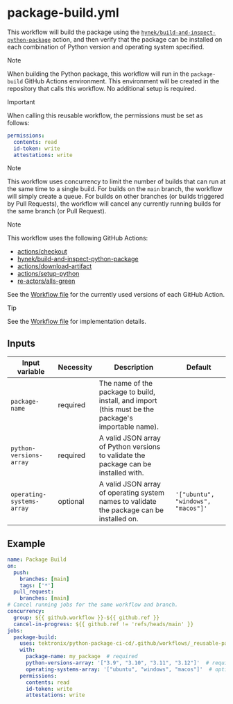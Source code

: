 # package-build.yml

This workflow will build the package using the
[`hynek/build-and-inspect-python-package`](https://github.com/hynek/build-and-inspect-python-package)
action, and then verify that the package can be installed on each combination of Python version
and operating system specified.

> [!NOTE]
> When building the Python package, this workflow will run in the `package-build` GitHub Actions environment.
> This environment will be created in the repository that calls this workflow. No additional setup is required.

> [!IMPORTANT]
> When calling this reusable workflow, the permissions must be set as follows:
>
> ```yaml
> permissions:
>   contents: read
>   id-token: write
>   attestations: write
> ```

> [!NOTE]
> This workflow uses concurrency to limit the number of builds that can run at the same time
> to a single build. For builds on the `main` branch, the workflow will simply create a queue.
> For builds on other branches (or builds triggered by Pull Requests), the workflow will cancel
> any currently running builds for the same branch (or Pull Request).

> [!NOTE]
> This workflow uses the following GitHub Actions:
>
> - [actions/checkout](https://github.com/actions/checkout)
> - [hynek/build-and-inspect-python-package](https://github.com/hynek/build-and-inspect-python-package)
> - [actions/download-artifact](https://github.com/actions/download-artifact)
> - [actions/setup-python](https://github.com/actions/setup-python)
> - [re-actors/alls-green](https://github.com/re-actors/alls-green)
>
> See the [Workflow file][workflow-file] for the currently used versions of each GitHub Action.

> [!TIP]
> See the [Workflow file][workflow-file] for implementation details.

## Inputs

| Input variable            | Necessity | Description                                                                                         | Default                            |
| ------------------------- | --------- | --------------------------------------------------------------------------------------------------- | ---------------------------------- |
| `package-name`            | required  | The name of the package to build, install, and import (this must be the package's importable name). |                                    |
| `python-versions-array`   | required  | A valid JSON array of Python versions to validate the package can be installed with.                |                                    |
| `operating-systems-array` | optional  | A valid JSON array of operating system names to validate the package can be installed on.           | `'["ubuntu", "windows", "macos"]'` |

## Example

```yaml
name: Package Build
on:
  push:
    branches: [main]
    tags: ['*']
  pull_request:
    branches: [main]
# Cancel running jobs for the same workflow and branch.
concurrency:
  group: ${{ github.workflow }}-${{ github.ref }}
  cancel-in-progress: ${{ github.ref != 'refs/heads/main' }}
jobs:
  package-build:
    uses: tektronix/python-package-ci-cd/.github/workflows/_reusable-package-build.yml@v1.3.0
    with:
      package-name: my_package  # required
      python-versions-array: '["3.9", "3.10", "3.11", "3.12"]'  # required
      operating-systems-array: '["ubuntu", "windows", "macos"]'  # optional
    permissions:
      contents: read
      id-token: write
      attestations: write
```

[workflow-file]: ../.github/workflows/_reusable-package-build.yml
